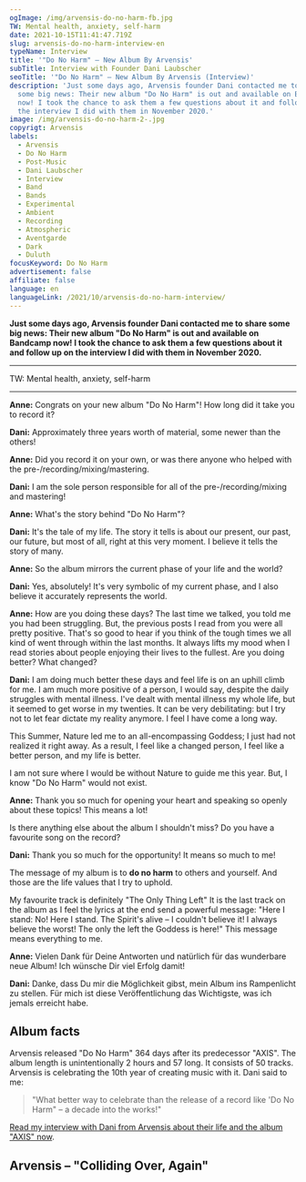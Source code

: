 ```yaml
---
ogImage: /img/arvensis-do-no-harm-fb.jpg
TW: Mental health, anxiety, self-harm
date: 2021-10-15T11:41:47.719Z
slug: arvensis-do-no-harm-interview-en
typeName: Interview
title: '"Do No Harm" – New Album By Arvensis'
subTitle: Interview with Founder Dani Laubscher
seoTitle: '"Do No Harm" – New Album By Arvensis (Interview)'
description: 'Just some days ago, Arvensis founder Dani contacted me to share
  some big news: Their new album "Do No Harm" is out and available on Bandcamp
  now! I took the chance to ask them a few questions about it and follow up on
  the interview I did with them in November 2020.'
image: /img/arvensis-do-no-harm-2-.jpg
copyrigt: Arvensis
labels:
  - Arvensis
  - Do No Harm
  - Post-Music
  - Dani Laubscher
  - Interview
  - Band
  - Bands
  - Experimental
  - Ambient
  - Recording
  - Atmospheric
  - Aventgarde
  - Dark
  - Duluth
focusKeyword: Do No Harm
advertisement: false
affiliate: false
language: en
languageLink: /2021/10/arvensis-do-no-harm-interview/
---
```

**Just some days ago, Arvensis founder Dani contacted me to share some big news: Their new album "Do No Harm" is out and available on Bandcamp now! I took the chance to ask them a few questions about it and follow up on the interview I did with them in November 2020.**

---

TW: Mental health, anxiety, self-harm

---

**Anne:** Congrats on your new album "Do No Harm"! How long did it take you to record it?

**Dani:** Approximately three years worth of material, some newer than the others!

**Anne:** Did you record it on your own, or was there anyone who helped with the pre-/recording/mixing/mastering.

**Dani:** I am the sole person responsible for all of the pre-/recording/mixing and mastering!

**Anne:** What's the story behind "Do No Harm"?

**Dani:** It's the tale of my life. The story it tells is about our present, our past, our future, but most of all, right at this very moment. I believe it tells the story of many.

**Anne:** So the album mirrors the current phase of your life and the world?

**Dani:** Yes, absolutely! It's very symbolic of my current phase, and I also believe it accurately represents the world.

**Anne:** How are you doing these days? The last time we talked, you told me you had been struggling. But, the previous posts I read from you were all pretty positive. That's so good to hear if you think of the tough times we all kind of went through within the last months. It always lifts my mood when I read stories about people enjoying their lives to the fullest. Are you doing better? What changed?

**Dani:** I am doing much better these days and feel life is on an uphill climb for me. I am much more positive of a person, I would say, despite the daily struggles with mental illness. I've dealt with mental illness my whole life, but it seemed to get worse in my twenties. It can be very debilitating: but I try not to let fear dictate my reality anymore.
I feel I have come a long way.

This Summer, Nature led me to an all-encompassing Goddess; I just had not realized it right away. As a result, I feel like a changed person, I feel like a better person, and my life is better.

I am not sure where I would be without Nature to guide me this year. But, I know "Do No Harm" would not exist.

**Anne:** Thank you so much for opening your heart and speaking so openly about these topics! This means a lot! 

Is there anything else about the album I shouldn't miss? Do you have a favourite song on the record?

**Dani:** Thank you so much for the opportunity! It means so much to me!

The message of my album is to **do no harm** to others and yourself. And those are the life values that I try to uphold.

My favourite track is definitely "The Only Thing Left" It is the last track on the album as I feel the lyrics at the end send a powerful message: "Here I stand: No! Here I stand. The Spirit's alive – I couldn't believe it! I always believe the worst! The only the left the Goddess is here!" This message means everything to me.

**Anne:** Vielen Dank für Deine Antworten und natürlich für das wunderbare neue Album! Ich wünsche Dir viel Erfolg damit!

**Dani:** Danke, dass Du mir die Möglichkeit gibst, mein Album ins Rampenlicht zu stellen. Für mich ist diese Veröffentlichung das Wichtigste, was ich jemals erreicht habe.

## Album facts

Arvensis released "Do No Harm" 364 days after its predecessor "AXIS". The album length is unintentionally 2 hours and 57 long. It consists of 50 tracks. Arvensis is celebrating the 10th year of creating music with it. Dani said to me:

>  "What better way to celebrate than the release of a record like 'Do No Harm" – a decade into the works!"

[Read my interview with Dani from Arvensis about their life and the album "AXIS" now](/2020/11/arvensis-interview-en).

## Arvensis – "Colliding Over, Again"

<YouTube id="H45mMsNUz4E" />